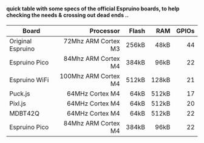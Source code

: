 #### quick table with some specs of the official Espruino boards, to help checking the needs & crossing out dead ends ..

| Board             | Processor                 | Flash | RAM   | GPIOs |
| ----              | ---:                      | ---:  | ---:  | ---: |
| Original Espruino | 72Mhz ARM Cortex M3       | 256kB | 48kB  | 44   |
| Espruino Pico     | 84Mhz ARM Cortex M4       | 384kB | 96kB  | 22   |
| Espruino WiFi     | 100Mhz ARM Cortex M4      | 512kB | 128kB | 21   |
| Puck.js           | 64MHz Cortex M4           | 64kB  | 512kB | 17   |
| Pixl.js           | 64MHz Cortex M4           | 64kB  | 512kB | 20   |
| MDBT42Q           | 64MHz Cortex M4           | 64kB  | 512kB | 22   |
| Espruino Pico     | 84Mhz ARM Cortex M4       | 384kB | 96kB  | 22   |
